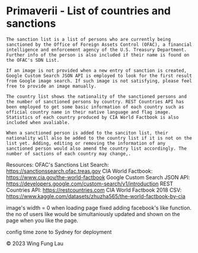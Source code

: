 # Primaverii - List of countries and sanctions

    The sanction list is a list of persons who are currently being sanctioned by the Office of Foreign Assets Control (OFAC), a financial intelligence and enforcement agency of the U.S. Treasury Department. Further info of the person is also included if their name is found on the OFAC's SDN List. 

    If an image is not provided when a new entry of sanction is created, Google Custom Search JSON API is employed to look for the first result from Google image search. If such image is not satisfying, please feel free to provide an image manually. 

    The country list shows the nationality of the sanctioned persons and the number of sanctioned persons by country. REST Countries API has been employed to get some basic information of each country such as official country name in their native language and flag image. Statistics of each country produced by CIA World Factbook is also included when avaliable. 

    When a sanctioned person is added to the sanciton list, their nationality will also be added to the country list if it is not on the list yet. Adding, editing or removing the information of any sanctioned person would also amend the country list accordingly. The number of sactions of each country may change,. 



Resources:
OFAC's Sanctions List Search: https://sanctionssearch.ofac.treas.gov
CIA World Factbook: https://www.cia.gov/the-world-factbook
Google Custom Search JSON API: https://developers.google.com/custom-search/v1/introduction
REST Countries API: https://restcountries.com
CIA World Factbook 2018 CSV: https://www.kaggle.com/datasets/zhuzha565/the-world-factbook-by-cia




image's width = 0 when loading page fixed
adding facebook's like function. the no of users like would be simultaniously updated and shown on the page when you like the page.

config time zone to Sydney for deployment




© 2023 Wing Fung Lau

